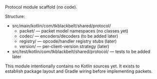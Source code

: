 Protocol module scaffold (no code).

Structure:
- src/main/kotlin/com/tkblackbelt/shared/protocol/
  - packet/        — packet model namespaces (no classes yet)
  - codec/         — encoders/decoders (to be added later)
  - registry/      — opcode/handler registry stubs (later)
  - version/       — per-client-version strategy (later)
- src/test/kotlin/com/tkblackbelt/shared/protocol/ — tests to be added later

This module intentionally contains no Kotlin sources yet. It exists to
establish package layout and Gradle wiring before implementing packets.

